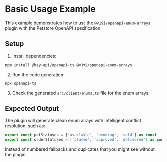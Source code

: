 # Basic Usage Example

This example demonstrates how to use the `@v19i/openapi-enum-arrays` plugin with the Petstore OpenAPI specification.

## Setup

1. Install dependencies:
```bash
npm install @hey-api/openapi-ts @v19i/openapi-enum-arrays
```

2. Run the code generation:
```bash
npx openapi-ts
```

3. Check the generated `src/client/enums.ts` file for the enum arrays.

## Expected Output

The plugin will generate clean enum arrays with intelligent conflict resolution, such as:

```typescript
export const petStatuses = ['available', 'pending', 'sold'] as const
export const orderStatuses = ['placed', 'approved', 'delivered'] as const
```

Instead of numbered fallbacks and duplicates that you might see without the plugin.